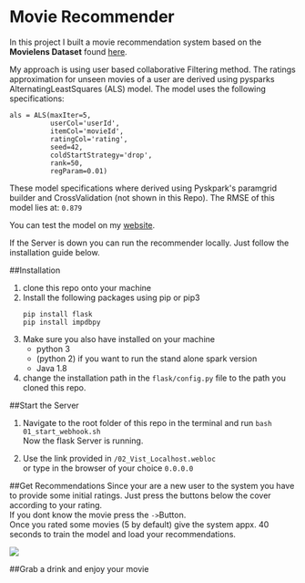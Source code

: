 # Movie Recommender
In this project I built a movie recommendation system based on the **Movielens Dataset** found <a href="https://grouplens.org/datasets/movielens/">here</a>.

My approach is using user based collaborative Filtering method.
The ratings approximation for unseen movies of a user are derived using pysparks AlternatingLeastSquares (ALS) model.
The model uses the following specifications:

```
als = ALS(maxIter=5,
          userCol='userId',
          itemCol='movieId',
          ratingCol='rating',
          seed=42,
          coldStartStrategy='drop',
          rank=50,
          regParam=0.01)
```
These model specifications where derived using Pyskpark's paramgrid builder and CrossValidation (not shown in this Repo).
The RMSE of this model lies at: `0.879`

You can test the model on my <a href="http://movie.pietrassyk.com">website</a>.

If the Server is down you can run the recommender locally.  Just follow the installation guide below.

##Installation
1. clone this repo onto your machine
2. Install the following packages using pip or pip3
    ```
    pip install flask
    pip install impdbpy
    ```
3. Make sure you also have installed on your machine
    * python 3
    * (python 2) if you want to run the stand alone spark version
    * Java 1.8
4. change the installation path in the ``flask/config.py`` file to the path you cloned this repo.

##Start the Server
1. Navigate to the root folder of this repo in the terminal and run `bash 01_start_webhook.sh`
<br>Now the flask Server is running.

2. Use the link provided in `/02_Vist_Localhost.webloc` <br>or type in the browser of your choice `0.0.0.0`

##Get Recommendations
Since your are a new user to the system you have to provide some initial ratings. Just press the buttons below the
cover according to your rating.
<br>If you dont know the movie press the `->`Button.
<br>Once you rated some movies (5 by default) give the system appx. 40 seconds to train the model and load your recommendations.

<img src="images/How_to.gif">

##Grab a drink and enjoy your movie


